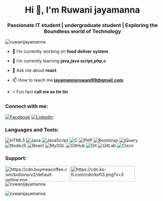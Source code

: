 

<h1 align="center">Hi 👋, I'm Ruwani jayamanna</h1>
<h3 align="center">Passionate IT student | undergraduate student | Exploring the Boundless world of Technology</h3>

<p align="left"> <img src="https://komarev.com/ghpvc/?username=ruwanijayamanna&label=Profile%20views&color=0e75b6&style=flat" alt="ruwanijayamanna" /> </p>

- 🔭 I’m currently working on **food deliver system**

- 🌱 I’m currently learning **java,java script,php,c**

- 💬 Ask me about **react**

- 📫 How to reach me **jayamannaruwani99@gmail.com**

- ⚡ Fun fact **call me as tin tin**

<h3 align="left">Connect with me:</h3>
<p align="left">

  [![Facebook](https://img.shields.io/badge/Facebook-%231877F2.svg?logo=Facebook&logoColor=white)](https://www.facebook.com/ruwee.jayamanna.14) [![LinkedIn](https://img.shields.io/badge/LinkedIn-%230077B5.svg?logo=linkedin&logoColor=white)](https://www.linkedin.com/in/ruwani-jayamanna9926 ) 




<h3 align="left">Languages and Tools:</h3>

![HTML5](https://img.shields.io/badge/html5-%23E34F26.svg?style=plastic&logo=html5&logoColor=white) ![Java](https://img.shields.io/badge/java-%23ED8B00.svg?style=plastic&logo=openjdk&logoColor=white) ![JavaScript](https://img.shields.io/badge/javascript-%23323330.svg?style=plastic&logo=javascript&logoColor=%23F7DF1E) ![C](https://img.shields.io/badge/c-%2300599C.svg?style=plastic&logo=c&logoColor=white) ![PHP](https://img.shields.io/badge/php-%23777BB4.svg?style=plastic&logo=php&logoColor=white) ![Bootstrap](https://img.shields.io/badge/bootstrap-%238511FA.svg?style=plastic&logo=bootstrap&logoColor=white) ![jQuery](https://img.shields.io/badge/jquery-%230769AD.svg?style=plastic&logo=jquery&logoColor=white) ![NodeJS](https://img.shields.io/badge/node.js-6DA55F?style=plastic&logo=node.js&logoColor=white) ![React](https://img.shields.io/badge/react-%2320232a.svg?style=plastic&logo=react&logoColor=%2361DAFB) ![MySQL](https://img.shields.io/badge/mysql-4479A1.svg?style=plastic&logo=mysql&logoColor=white)  ![GitHub](https://img.shields.io/badge/github-%23121011.svg?style=plastic&logo=github&logoColor=white) ![Git](https://img.shields.io/badge/git-%23F05033.svg?style=plastic&logo=git&logoColor=white) ![GitLab](https://img.shields.io/badge/gitlab-%23181717.svg?style=plastic&logo=gitlab&logoColor=white) ![Cisco](https://img.shields.io/badge/cisco-%23049fd9.svg?style=plastic&logo=cisco&logoColor=black)
<h3 align="left">Support:</h3>
<p><a href="https://www.buymeacoffee.com/https://cdn.buymeacoffee.com/buttons/v2/default-yellow.png"> <img align="left" src="https://cdn.buymeacoffee.com/buttons/v2/default-yellow.png" height="50" width="210" alt="https://cdn.buymeacoffee.com/buttons/v2/default-yellow.png" /></a><a href="https://ko-fi.com/https://cdn.ko-fi.com/cdn/kofi3.png?v=3"> <img align="left" src="https://cdn.ko-fi.com/cdn/kofi3.png?v=3" height="50" width="210" alt="https://cdn.ko-fi.com/cdn/kofi3.png?v=3" /></a></p><br><br>

<p><img align="center" src="https://github-readme-stats.vercel.app/api/top-langs?username=ruwanijayamanna&show_icons=true&locale=en&layout=compact" alt="ruwanijayamanna" /></p>

<p><img align="center" src="https://github-readme-streak-stats.herokuapp.com/?user=ruwanijayamanna&" alt="ruwanijayamanna" /></p>
